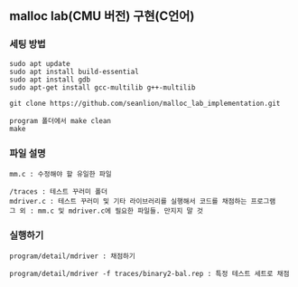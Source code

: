 ## malloc lab(CMU 버전) 구현(C언어)
### 세팅 방법
```
sudo apt update
sudo apt install build-essential
sudo apt install gdb
sudo apt-get install gcc-multilib g++-multilib

git clone https://github.com/seanlion/malloc_lab_implementation.git

program 폴더에서 make clean
make
```

### 파일 설명
```
mm.c : 수정해야 할 유일한 파일

/traces : 테스트 꾸러미 폴더
mdriver.c : 테스트 꾸러미 및 기타 라이브러리를 실행해서 코드를 채점하는 프로그램
그 외 : mm.c 및 mdriver.c에 필요한 파일들. 만지지 말 것
```

### 실행하기
```
program/detail/mdriver : 채점하기

program/detail/mdriver -f traces/binary2-bal.rep : 특정 테스트 세트로 채점
```
